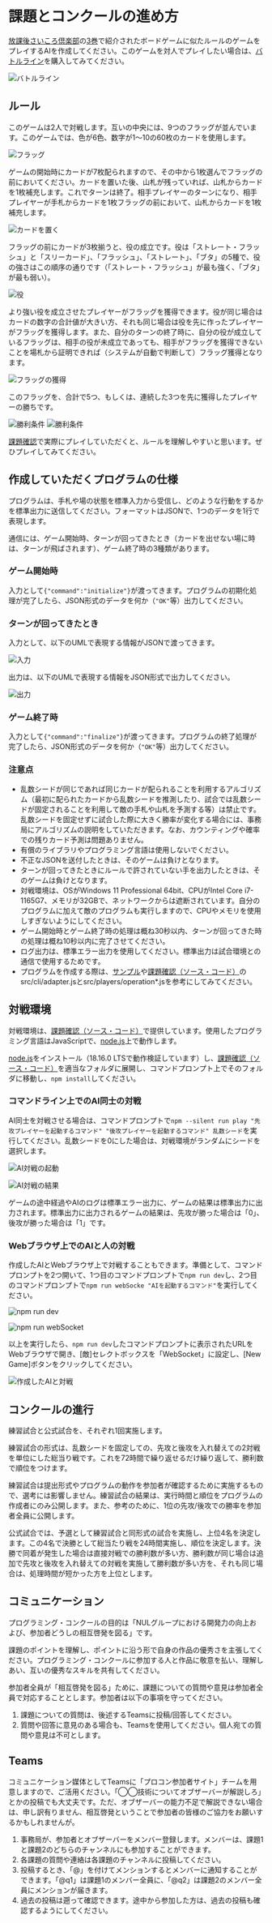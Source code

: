 # 課題とコンクールの進め方

[放課後さいころ倶楽部](https://gekkansunday.net/work/395/)の[3巻](https://shogakukan-comic.jp/book?isbn=9784091247681)で紹介されたボードゲームに似たルールのゲームをプレイするAIを作成してください。このゲームを対人でプレイしたい場合は、[バトルライン](https://www.amazon.co.jp/%E3%82%AF%E3%83%AD%E3%83%8E%E3%83%8E%E3%83%BC%E3%83%84%E3%82%B2%E3%83%BC%E3%83%A0-%E3%83%90%E3%83%88%E3%83%AB%E3%83%A9%E3%82%A4%E3%83%B3-%E6%97%A5%E6%9C%AC%E8%AA%9E%E7%89%88-2023/dp/B0C1VGBZG7/ref=sr_1_1)を購入してみてください。

![バトルライン](./images/battle-line.jpg)

## ルール

このゲームは2人で対戦します。互いの中央には、9つのフラッグが並んでいます。このゲームでは、色が6色、数字が1〜10の60枚のカードを使用します。

![フラッグ](./images/9-flags.jpg)

ゲームの開始時にカードが7枚配られますので、その中から1枚選んでフラッグの前においてください。カードを置いた後、山札が残っていれば、山札からカードを1枚補充します。これでターンは終了。相手プレイヤーのターンになり、相手プレイヤーが手札からカードを1枚フラッグの前において、山札からカードを1枚補充します。

![カードを置く](./images/put-a-card.jpg)

フラッグの前にカードが3枚揃うと、役の成立です。役は「ストレート・フラッシュ」と「スリーカード」、「フラッシュ」、「ストレート」、「ブタ」の5種で、役の強さはこの順序の通りです（「ストレート・フラッシュ」が最も強く、「ブタ」が最も弱い）。

![役](./images/rank.jpg)

より強い役を成立させたプレイヤーがフラッグを獲得できます。役が同じ場合はカードの数字の合計値が大きい方、それも同じ場合は役を先に作ったプレイヤーがフラッグを獲得します。また、自分のターンの終了時に、自分の役が成立しているフラッグは、相手の役が未成立であっても、相手がフラッグを獲得できないことを場札から証明できれば（システムが自動で判断して）フラッグ獲得となります。

![フラッグの獲得](./images/getting-flags.jpg)

このフラッグを、合計で5つ、もしくは、連続した3つを先に獲得したプレイヤーの勝ちです。

![勝利条件](./images/win-1.jpg)
![勝利条件](./images/win-2.jpg)

[課題確認](./front-line/dist/index.html)で実際にプレイしていただくと、ルールを理解しやすいと思います。ぜひプレイしてみてください。

## 作成していただくプログラムの仕様

プログラムは、手札や場の状態を標準入力から受信し、どのような行動をするかを標準出力に送信してください。フォーマットはJSONで、1つのデータを1行で表現します。

通信には、ゲーム開始時、ターンが回ってきたとき（カードを出せない場に時は、ターンが飛ばされます）、ゲーム終了時の3種類があります。

### ゲーム開始時

入力として`{"command":"initialize"}`が渡ってきます。プログラムの初期化処理が完了したら、JSON形式のデータを何か（`"OK"`等）出力してください。

### ターンが回ってきたとき

入力として、以下のUMLで表現する情報がJSONで渡ってきます。

![入力](./images/input.png)

出力は、以下のUMLで表現する情報をJSON形式で出力してください。

![出力](./images/output.png)

### ゲーム終了時

入力として`{"command":"finalize"}`が渡ってきます。プログラムの終了処理が完了したら、JSON形式のデータを何か（`"OK"`等）出力してください。

### 注意点

* 乱数シードが同じであれば同じカードが配られることを利用するアルゴリズム（最初に配られたカードから乱数シードを推測したり、試合では乱数シードが固定されることを利用して敵の手札や山札を予測する等）は禁止です。乱数シードを固定せずに試合した際に大きく勝率が変化する場合には、事務局にアルゴリズムの説明をしていただきます。なお、カウンティングや確率での残りカード予測は問題ありません。
* 有償のライブラリやプログラミング言語は使用しないでください。
* 不正なJSONを送付したときは、そのゲームは負けとなります。
* ターンが回ってきたときにルールで許されていない手を出力したときは、そのゲームは負けとなります。
* 対戦環境は、OSがWindows 11 Professional 64bit、CPUがIntel Core i7-1165G7、メモリが32GBで、ネットワークからは遮断されています。自分のプログラムに加えて敵のプログラムも実行しますので、CPUやメモリを使用しすぎないようにしてください。
* ゲーム開始時とゲーム終了時の処理は概ね30秒以内、ターンが回ってきた時の処理は概ね10秒以内に完了させてください。
* ログ出力は、標準エラー出力を使用してください。標準出力は試合環境との通信で使用するためです。
* プログラムを作成する際は、[サンプル](./python-example.zip)や[課題確認（ソース・コード）](./front-line.zip)のsrc/cli/adapter.jsとsrc/players/operation*.jsを参考にしてみてください。

## 対戦環境

対戦環境は、[課題確認（ソース・コード）](./front-line.zip)で提供しています。使用したプログラミング言語はJavaScriptで、[node.js](https://nodejs.org/ja)上で動作します。

[node.js](https://nodejs.org/ja)をインストール（18.16.0 LTSで動作検証しています）し、[課題確認（ソース・コード）](./front-line.zip)を適当なフォルダに展開し、コマンドプロンプト上でそのフォルダに移動し、`npm install`してください。

### コマンドライン上でのAI同士の対戦

AI同士を対戦させる場合は、コマンドプロンプトで`npm --silent run play "先攻プレイヤーを起動するコマンド" "後攻プレイヤーを起動するコマンド" 乱数シード`を実行してください。乱数シードを0にした場合は、対戦環境がランダムにシードを選択します。

![AI対戦の起動](./images/npm-run-play-1.png)

![AI対戦の結果](./images/npm-run-play-2.png)

ゲームの途中経過やAIのログは標準エラー出力に、ゲームの結果は標準出力に出力されます。標準出力に出力されるゲームの結果は、先攻が勝った場合は「0」、後攻が勝った場合は「1」です。

### Webブラウザ上でのAIと人の対戦

作成したAIとWebブラウザ上で対戦することもできます。準備として、コマンドプロンプトを2つ開いて、1つ目のコマンドプロンプトで`npm run dev`し、2つ目のコマンドプロンプトで`npm run webSocke "AIを起動するコマンド"`を実行してください。

![npm run dev](./images/npm-run-dev.png)

![npm run webSocket](./images/npm-run-webSocket.png)

以上を実行したら、`npm run dev`したコマンドプロンプトに表示されたURLをWebブラウザで開き、\[敵\]セレクトボックスを「WebSocket」に設定し、\[New Game\]ボタンをクリックしてください。

![作成したAIと対戦](./images/play-with-ai.png)

## コンクールの進行

練習試合と公式試合を、それぞれ1回実施します。

練習試合の形式は、乱数シードを固定しての、先攻と後攻を入れ替えての2対戦を単位にした総当り戦です。これを72時間で繰り返せるだけ繰り返して、勝利数で順位をつけます。

練習試合は提出形式やプログラムの動作を参加者が確認するために実施するもので、選考には影響しません。練習試合の結果は、実行時間と順位をプログラムの作成者にのみ公開します。また、参考のために、1位の先攻/後攻での勝率を参加者全員に公開します。

公式試合では、予選として練習試合と同形式の試合を実施し、上位4名を決定します。この4名で決勝として総当たり戦を24時間実施し、順位を決定します。決勝で同着が発生した場合は直接対戦での勝利数が多い方、勝利数が同じ場合は追加で先攻と後攻を入れ替えての対戦を実施して勝利数が多い方を、それも同じ場合は、処理時間が短かった方を上位とします。

## コミュニケーション

プログラミング・コンクールの目的は「NULグループにおける開発力の向上および、参加者どうしの相互啓発を図る」です。

課題のポイントを理解し、ポイントに沿う形で自身の作品の優秀さを主張してください。プログラミング・コンクールに参加する人と作品に敬意を払い、理解しあい、互いの優秀なスキルを共有してください。

参加者全員が「相互啓発を図る」ために、課題についての質問や意見は参加者全員で対応することとします。参加者は以下の事項を守ってください。

1. 課題についての質問は、後述するTeamsに投稿/回答してください。
2. 質問や回答に意見のある場合も、Teamsを使用してください。個人宛ての質問や意見は不可とします。

## Teams

コミュニケーション媒体としてTeamsに「プロコン参加者サイト」チームを用意しますので、ご活用ください。「◯◯技術についてオブザーバーが解説しろ」とかの投稿でも大丈夫です。ただ、オブザーバーの能力不足で解説できない場合は、申し訳有りません、相互啓発ということで参加者の皆様のご協力をお願いするかもしれませんが。

1. 事務局が、参加者とオブザーバーをメンバー登録します。メンバーは、課題1と課題2のどちらのチャンネルにも参加することができます。
2. 各課題の質問や連絡は各課題のチャンネルに投稿してください。
3. 投稿するとき、「@」を付けてメンションするとメンバーに通知することができます。「@q1」は課題1のメンバー全員に、「@q2」は課題2のメンバー全員にメンションが届きます。
4. 過去の投稿は遡って確認できます。途中から参加した方は、過去の投稿も確認するようにしてください。
